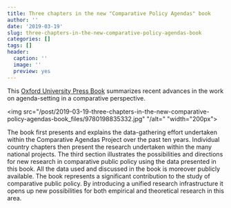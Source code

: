 ```yaml
---
title: Three chapters in the new "Comparative Policy Agendas" book
author: ''
date: '2019-03-19'
slug: three-chapters-in-the-new-comparative-policy-agendas-book
categories: []
tags: []
header:
  caption: ''
  image: ''
  preview: yes
---
```

This [Oxford University Press Book](https://global.oup.com/academic/product/comparative-policy-agendas-9780198835332?cc=fr&lang=en&) summarizes recent advances in the work on agenda-setting in a comparative perspective. 

<img src="/post/2019-03-19-three-chapters-in-the-new-comparative-policy-agendas-book_files/9780198835332.jpg" "/alt=" "width="200px">  

The book first presents and explains the data-gathering effort undertaken within the Comparative Agendas Project over the past ten years. Individual country chapters then present the research undertaken within the many national projects. The third section illustrates the possibilities and directions for new research in comparative public policy using the data presented in this book. All the data used and discussed in the book is moreover publicly available. The book represents a significant contribution to the study of comparative public policy. By introducing a unified research infrastructure it opens up new possibilities for both empirical and theoretical research in this area.

